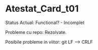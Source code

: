 # Atestat_Card_t01

Status Actual: Functional? - Incomplet

Probleme cu repo: Rezolvate.

Posibile probleme in viitor: git LF --> CRLF
